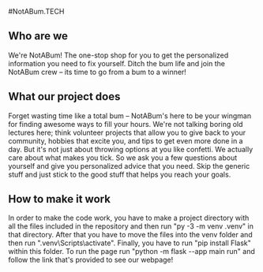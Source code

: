 #NotABum.TECH

## Who are we
We're NotABum! The one-stop shop for you to get the personalized information you need to fix yourself. Ditch the bum life and join the NotABum crew – its time to go from a bum to a winner!

## What our project does
Forget wasting time like a total bum – NotABum's here to be your wingman for finding awesome ways to fill your hours. We're not talking boring old lectures here; think volunteer projects that allow you to give back to your community, hobbies that excite you, and tips to get even more done in a day. But it's not just about throwing options at you like confetti. We actually care about what makes you tick. So we ask you a few questions about yourself and give you personalized advice that you need. Skip the generic stuff and just stick to the good stuff that helps you reach your goals. 

## How to make it work
In order to make the code work, you have to make a project directory with all the files included in the repository and then run "py -3 -m venv .venv" in that directory. After that you have to move the files into the venv folder and then run ".venv\Scripts\activate". Finally, you have to run "pip install Flask" within this folder. To run the page run "python -m flask --app main run" and follow the link that's provided to see our webpage!  
